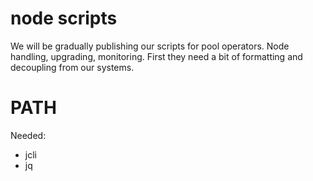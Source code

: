 # node scripts
We will be gradually publishing our scripts for pool operators. Node handling, upgrading, monitoring.
First they need a bit of formatting and decoupling from our systems. 

# PATH
Needed:
- jcli
- jq
